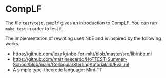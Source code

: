 # CompLF

The file `test/test.complf` gives an introduction to CompLF. You can run `make test` in order to test it.

The implementation of rewriting uses NbE and is inspired by the following works.

- https://github.com/jozefg/nbe-for-mltt/blob/master/src/lib/nbe.ml
- https://github.com/martinescardo/HoTTEST-Summer-School/blob/main/Colloquia/Sterling/tutorial/lib/Eval.ml
- A simple type-theoretic language: Mini-TT



